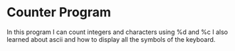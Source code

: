 # Counter Program
In this program I can count integers and characters using %d and %c
I also learned about ascii and how to display all the symbols of the keyboard.

